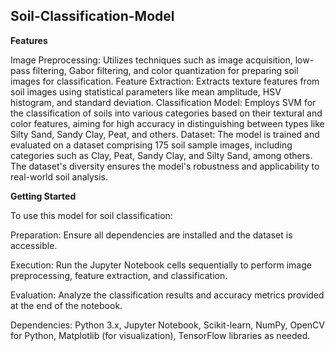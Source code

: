 ## **Soil-Classification-Model**
**Features**

Image Preprocessing: Utilizes techniques such as image acquisition, low-pass filtering, Gabor filtering, and color quantization for preparing soil images for classification.
Feature Extraction: Extracts texture features from soil images using statistical parameters like mean amplitude, HSV histogram, and standard deviation.
Classification Model: Employs SVM for the classification of soils into various categories based on their textural and color features, aiming for high accuracy in distinguishing between types like Silty Sand, Sandy Clay, Peat, and others.
Dataset: The model is trained and evaluated on a dataset comprising 175 soil sample images, including categories such as Clay, Peat, Sandy Clay, and Silty Sand, among others. The dataset's diversity ensures the model's robustness and applicability to real-world soil analysis.

**Getting Started**

To use this model for soil classification:

Preparation:
Ensure all dependencies are installed and the dataset is accessible.

Execution: 
Run the Jupyter Notebook cells sequentially to perform image preprocessing, feature extraction, and classification.

Evaluation:
Analyze the classification results and accuracy metrics provided at the end of the notebook.

Dependencies:
Python 3.x,
Jupyter Notebook,
Scikit-learn,
NumPy,
OpenCV for Python,
Matplotlib (for visualization), TensorFlow libraries as needed.
